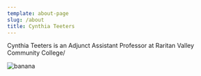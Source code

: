 ```yaml
---
template: about-page
slug: /about
title: Cynthia Teeters
---
```

Cynthia Teeters is an Adjunct Assistant Professor at Raritan Valley Community College/

![banana](/assets/mike-dorner-sf_1ZDA1YFw-unsplash.jpg "banana")